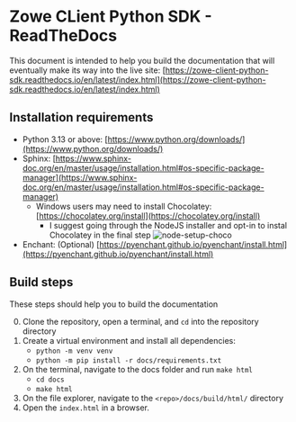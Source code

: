# Zowe CLient Python SDK - ReadTheDocs

This document is intended to help you build the documentation that will eventually make its way into the live site: [https://zowe-client-python-sdk.readthedocs.io/en/latest/index.html](https://zowe-client-python-sdk.readthedocs.io/en/latest/index.html)

## Installation requirements

- Python 3.13 or above: [https://www.python.org/downloads/](https://www.python.org/downloads/)
- Sphinx: [https://www.sphinx-doc.org/en/master/usage/installation.html#os-specific-package-manager](https://www.sphinx-doc.org/en/master/usage/installation.html#os-specific-package-manager)
  - Windows users may need to install Chocolatey: [https://chocolatey.org/install](https://chocolatey.org/install)
    - I suggest going through the NodeJS installer and opt-in to instal Chocolatey in the final step
    ![node-setup-choco](https://user-images.githubusercontent.com/3109072/68096791-82350c00-fe89-11e9-8cfa-b4619ce96162.jpg)
- Enchant: (Optional) [https://pyenchant.github.io/pyenchant/install.html](https://pyenchant.github.io/pyenchant/install.html)

## Build steps

These steps should help you to build the documentation

0. Clone the repository, open a terminal, and `cd` into the repository directory
1. Create a virtual environment and install all dependencies:
    - `python -m venv venv`
    - `python -m pip install -r docs/requirements.txt`
2. On the terminal, navigate to the docs folder and run `make html`
    - `cd docs`
    - `make html`
3. On the file explorer, navigate to the `<repo>/docs/build/html/` directory
4. Open the `index.html` in a browser.